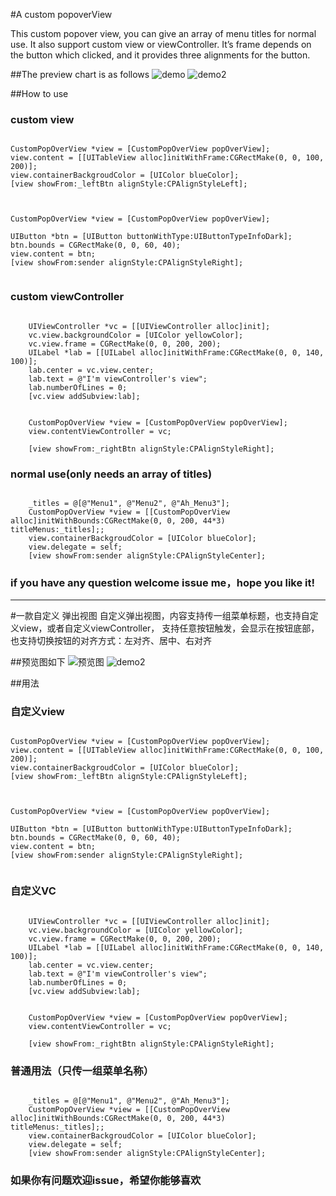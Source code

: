#A custom popoverView

This custom popover view, you can give an array of menu titles for normal use. It also support custom view or viewController. It’s frame depends on the button which clicked, and it provides three alignments for the button.

##The preview chart is as follows
![demo](http://ww3.sinaimg.cn/mw690/72aba7efgw1f3ch00wwwxg20al0j3gqp.gif)
![demo2](http://ww2.sinaimg.cn/mw690/72aba7efgw1f3dcknlfphg20am0j3dm6.gif)

##How to use
### custom view
<pre><code>
CustomPopOverView *view = [CustomPopOverView popOverView];
view.content = [[UITableView alloc]initWithFrame:CGRectMake(0, 0, 100, 200)];
view.containerBackgroudColor = [UIColor blueColor];
[view showFrom:_leftBtn alignStyle:CPAlignStyleLeft];

</code></pre>

<pre><code>
CustomPopOverView *view = [CustomPopOverView popOverView];
    
UIButton *btn = [UIButton buttonWithType:UIButtonTypeInfoDark];
btn.bounds = CGRectMake(0, 0, 60, 40);
view.content = btn;    
[view showFrom:sender alignStyle:CPAlignStyleRight];

</code></pre>

### custom viewController
<pre><code>
	UIViewController *vc = [[UIViewController alloc]init];
    vc.view.backgroundColor = [UIColor yellowColor];
    vc.view.frame = CGRectMake(0, 0, 200, 200);
    UILabel *lab = [[UILabel alloc]initWithFrame:CGRectMake(0, 0, 140, 100)];
    lab.center = vc.view.center;
    lab.text = @"I'm viewController's view";
    lab.numberOfLines = 0;
    [vc.view addSubview:lab];
    

    CustomPopOverView *view = [CustomPopOverView popOverView];
    view.contentViewController = vc;
    
    [view showFrom:_rightBtn alignStyle:CPAlignStyleRight];
</code></pre>

### normal use(only needs an array of titles)
<pre><code>
	_titles = @[@"Menu1", @"Menu2", @"Ah_Menu3"];
	CustomPopOverView *view = [[CustomPopOverView 	alloc]initWithBounds:CGRectMake(0, 0, 200, 44*3) 	titleMenus:_titles];;
	view.containerBackgroudColor = [UIColor blueColor];
	view.delegate = self;
	[view showFrom:sender alignStyle:CPAlignStyleCenter];
</code></pre>

### if you have any question welcome issue me，hope you like it!

<hr>

#一款自定义 弹出视图
自定义弹出视图，内容支持传一组菜单标题，也支持自定义view，或者自定义viewController， 支持任意按钮触发，会显示在按钮底部，也支持切换按钮的对齐方式：左对齐、居中、右对齐

##预览图如下
![预览图](http://ww3.sinaimg.cn/mw690/72aba7efgw1f3ch00wwwxg20al0j3gqp.gif)
![demo2](http://ww2.sinaimg.cn/mw690/72aba7efgw1f3dcknlfphg20am0j3dm6.gif)

##用法


### 自定义view
<pre><code>
CustomPopOverView *view = [CustomPopOverView popOverView];
view.content = [[UITableView alloc]initWithFrame:CGRectMake(0, 0, 100, 200)];
view.containerBackgroudColor = [UIColor blueColor];
[view showFrom:_leftBtn alignStyle:CPAlignStyleLeft];

</code></pre>

<pre><code>
CustomPopOverView *view = [CustomPopOverView popOverView];
    
UIButton *btn = [UIButton buttonWithType:UIButtonTypeInfoDark];
btn.bounds = CGRectMake(0, 0, 60, 40);
view.content = btn;    
[view showFrom:sender alignStyle:CPAlignStyleRight];

</code></pre>


### 自定义VC
<pre><code>
	UIViewController *vc = [[UIViewController alloc]init];
    vc.view.backgroundColor = [UIColor yellowColor];
    vc.view.frame = CGRectMake(0, 0, 200, 200);
    UILabel *lab = [[UILabel alloc]initWithFrame:CGRectMake(0, 0, 140, 100)];
    lab.center = vc.view.center;
    lab.text = @"I'm viewController's view";
    lab.numberOfLines = 0;
    [vc.view addSubview:lab];
    

    CustomPopOverView *view = [CustomPopOverView popOverView];
    view.contentViewController = vc;
    
    [view showFrom:_rightBtn alignStyle:CPAlignStyleRight];
</code></pre>


### 普通用法（只传一组菜单名称）
<pre><code>
	_titles = @[@"Menu1", @"Menu2", @"Ah_Menu3"];
	CustomPopOverView *view = [[CustomPopOverView 	alloc]initWithBounds:CGRectMake(0, 0, 200, 44*3) 	titleMenus:_titles];;
	view.containerBackgroudColor = [UIColor blueColor];
	view.delegate = self;
	[view showFrom:sender alignStyle:CPAlignStyleCenter];
</code></pre>

### 如果你有问题欢迎issue，希望你能够喜欢


